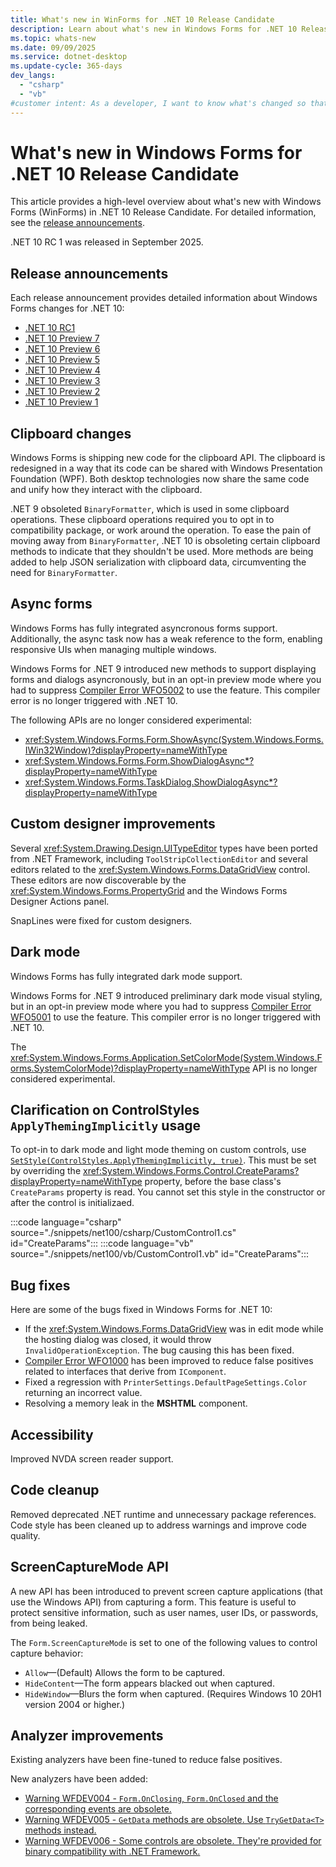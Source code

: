 ```yaml
---
title: What's new in WinForms for .NET 10 Release Candidate
description: Learn about what's new in Windows Forms for .NET 10 Release Candidate. New versions of Windows Forms are released yearly with .NET.
ms.topic: whats-new
ms.date: 09/09/2025
ms.service: dotnet-desktop
ms.update-cycle: 365-days
dev_langs:
  - "csharp"
  - "vb"
#customer intent: As a developer, I want to know what's changed so that I can remain up-to-date.
---
```


# What's new in Windows Forms for .NET 10 Release Candidate

This article provides a high-level overview about what's new with Windows Forms (WinForms) in .NET 10 Release Candidate. For detailed information, see the [release announcements](#release-announcements).

.NET 10 RC 1 was released in September 2025.

## Release announcements

Each release announcement provides detailed information about Windows Forms changes for .NET 10:

- [.NET 10 RC1](https://aka.ms/dotnet/10/rc1)
- [.NET 10 Preview 7](https://aka.ms/dotnet/10/preview7)
- [.NET 10 Preview 6](https://aka.ms/dotnet/10/preview6)
- [.NET 10 Preview 5](https://aka.ms/dotnet/10/preview5)
- [.NET 10 Preview 4](https://aka.ms/dotnet/10/preview4)
- [.NET 10 Preview 3](https://aka.ms/dotnet/10/preview3)
- [.NET 10 Preview 2](https://aka.ms/dotnet/10/preview2)
- [.NET 10 Preview 1](https://aka.ms/dotnet/10/preview1)

## Clipboard changes

Windows Forms is shipping new code for the clipboard API. The clipboard is redesigned in a way that its code can be shared with Windows Presentation Foundation (WPF). Both desktop technologies now share the same code and unify how they interact with the clipboard.

.NET 9 obsoleted `BinaryFormatter`, which is used in some clipboard operations. These clipboard operations required you to opt in to compatibility package, or work around the operation. To ease the pain of moving away from `BinaryFormatter`, .NET 10 is obsoleting certain clipboard methods to indicate that they shouldn't be used. More methods are being added to help JSON serialization with clipboard data, circumventing the need for `BinaryFormatter`.

## Async forms

Windows Forms has fully integrated asyncronous forms support. Additionally, the async task now has a weak reference to the form, enabling responsive UIs when managing multiple windows.

Windows Forms for .NET 9 introduced new methods to support displaying forms and dialogs asyncronously, but in an opt-in preview mode where you had to suppress [Compiler Error WFO5002](../compiler-messages/wfo5002.md) to use the feature. This compiler error is no longer triggered with .NET 10.

The following APIs are no longer considered experimental:

- <xref:System.Windows.Forms.Form.ShowAsync(System.Windows.Forms.IWin32Window)?displayProperty=nameWithType>
- <xref:System.Windows.Forms.Form.ShowDialogAsync*?displayProperty=nameWithType>
- <xref:System.Windows.Forms.TaskDialog.ShowDialogAsync*?displayProperty=nameWithType>

## Custom designer improvements

Several <xref:System.Drawing.Design.UITypeEditor> types have been ported from .NET Framework, including `ToolStripCollectionEditor` and several editors related to the <xref:System.Windows.Forms.DataGridView> control. These editors are now discoverable by the <xref:System.Windows.Forms.PropertyGrid> and the Windows Forms Designer Actions panel.

SnapLines were fixed for custom designers.

## Dark mode

Windows Forms has fully integrated dark mode support.

Windows Forms for .NET 9 introduced preliminary dark mode visual styling, but in an opt-in preview mode where you had to suppress [Compiler Error WFO5001](../compiler-messages/wfo5001.md) to use the feature. This compiler error is no longer triggered with .NET 10.

The <xref:System.Windows.Forms.Application.SetColorMode(System.Windows.Forms.SystemColorMode)?displayProperty=nameWithType> API is no longer considered experimental.

## Clarification on ControlStyles `ApplyThemingImplicitly` usage

To opt-in to dark mode and light mode theming on custom controls, use [`SetStyle(ControlStyles.ApplyThemingImplicitly, true)`](xref:System.Windows.Forms.ControlStyles.ApplyThemingImplicitly?displayProperty=nameWithType). This must be set by overriding the <xref:System.Windows.Forms.Control.CreateParams?displayProperty=nameWithType> property, before the base class's `CreateParams` property is read. You cannot set this style in the constructor or after the control is initializaed.

:::code language="csharp" source="./snippets/net100/csharp/CustomControl1.cs" id="CreateParams":::
:::code language="vb" source="./snippets/net100/vb/CustomControl1.vb" id="CreateParams":::

## Bug fixes

Here are some of the bugs fixed in Windows Forms for .NET 10:

- If the <xref:System.Windows.Forms.DataGridView> was in edit mode while the hosting dialog was closed, it would throw `InvalidOperationException`. The bug causing this has been fixed.
- [Compiler Error WFO1000](../compiler-messages/wfo1000.md) has been improved to reduce false positives related to interfaces that derive from `IComponent`.
- Fixed a regression with `PrinterSettings.DefaultPageSettings.Color` returning an incorrect value.
- Resolving a memory leak in the **MSHTML** component.

## Accessibility

Improved NVDA screen reader support.

## Code cleanup

Removed deprecated .NET runtime and unnecessary package references. Code style has been cleaned up to address warnings and improve code quality.

## ScreenCaptureMode API

A new API has been introduced to prevent screen capture applications (that use the Windows API) from capturing a form. This feature is useful to protect sensitive information, such as user names, user IDs, or passwords, from being leaked.

The `Form.ScreenCaptureMode` is set to one of the following values to control capture behavior:

- `Allow`&mdash;(Default) Allows the form to be captured.
- `HideContent`&mdash;The form appears blacked out when captured.
- `HideWindow`&mdash;Blurs the form when captured. (Requires Windows 10 20H1 version 2004 or higher.)

## Analyzer improvements

Existing analyzers have been fine-tuned to reduce false positives.

New analyzers have been added:

- [Warning WFDEV004 - `Form.OnClosing`, `Form.OnClosed` and the corresponding events are obsolete.](../wfdev-diagnostics/wfdev004.md)
- [Warning WFDEV005 - `GetData` methods are obsolete. Use `TryGetData<T>` methods instead.](../wfdev-diagnostics/wfdev005.md)
- [Warning WFDEV006 - Some controls are obsolete. They're provided for binary compatibility with .NET Framework.](../wfdev-diagnostics/wfdev006.md)

